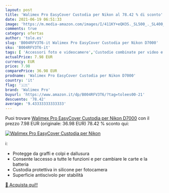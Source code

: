 ```yaml
---
layout: post
title: 'Walimex Pro EasyCover Custodia per Nikon al 78.42 % di sconto'
date: 2021-06-19 06:51:33
image: 'https://m.media-amazon.com/images/I/411KY+eQH3S._SL500_._SL400_.jpg'
comments: true
category: ofertas
author: 'tole.es'
slug: 'B004RFV3T6-it Walimex Pro EasyCover Custodia per Nikon D7000'
sku: 'B004RFV3T6-it'
tags: [ 'Accessori foto e videocamere','Custodie combinate per video e fotocamera','Custodie e borse per foto e videocamere','Elettronica','Foto e videocamere','walimex pro', ]
actualPrice: 7.98 EUR
currency: EUR
price: 7.98
comparePrice: 36.98 EUR
prodname: 'Walimex Pro EasyCover Custodia per Nikon D7000'
country: 'it'
flag: '🇮🇹'
brand: 'Walimex Pro'
buyurl: 'https://www.amazon.it/dp/B004RFV3T6/?tag=tolees00-21'
descuento: '78.42'
average: '9.43333333333333'
---
```


Puoi trovare [Walimex Pro EasyCover Custodia per Nikon D7000](https://www.amazon.it/dp/B004RFV3T6/?tag=tolees00-21) con il prezzo 7.98 EUR (originale: 36.98 EUR) 78.42 % sconto qui:

[![Walimex Pro EasyCover Custodia per Nikon](https://m.media-amazon.com/images/I/411KY+eQH3S._SL500_._SL400_.jpg)](https://www.amazon.it/dp/B004RFV3T6/?tag=tolees00-21)

ℹ️:

- Protegge da graffi e colpi e dallusura
- Consente laccesso a tutte le funzioni e per cambiare le carte e la batteria
- Custodia protettiva in silicone per fotocamera
- Superficie antiscivolo per stabilità

[🛒 Acquista qui!!](https://www.amazon.it/dp/B004RFV3T6/?tag=tolees00-21)
